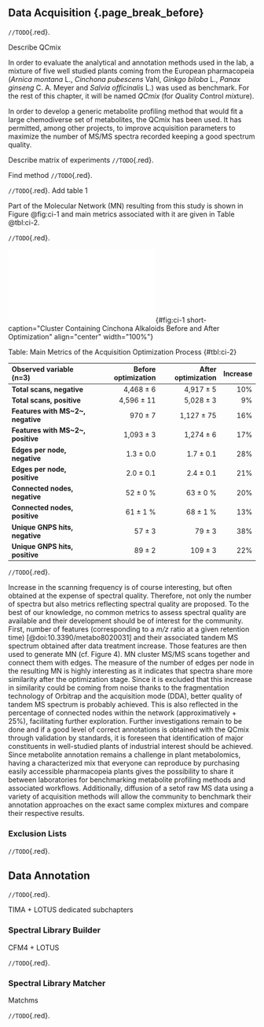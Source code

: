 ## Data Acquisition {.page_break_before}

`//TODO`{.red}.

Describe QCmix

In order to evaluate the analytical and annotation methods used in the lab, a mixture of five well studied plants coming from the European pharmacopeia (*Arnica montana* L., *Cinchona pubescens* Vahl, *Ginkgo biloba* L., *Panax ginseng* C. A. Meyer and *Salvia officinalis* L.) was used as benchmark.
For the rest of this chapter, it will be named *QCmix* (for *Q*uality *C*ontrol *mix*ture). 

In order to develop a generic metabolite profiling method that would fit a large chemodiverse set of metabolites, the QCmix has been used.
It has permitted, among other projects, to improve acquisition parameters to maximize the number of MS/MS spectra recorded keeping a good spectrum quality.

Describe matrix of experiments `//TODO`{.red}.

Find method `//TODO`{.red}.

`//TODO`{.red}. Add table 1

Part of the Molecular Network (MN) resulting from this study is shown in Figure @fig:ci-1 and main metrics associated with it are given in Table @tbl:ci-2.

`//TODO`{.red}.

![**Cluster Containing Cinchona Alkaloids Before and After Optimization.** TODO](images/figure-tac-1.pdf "ci-1"){#fig:ci-1 short-caption="Cluster Containing Cinchona Alkaloids Before and After Optimization" align="center" width="100%"}

Table: Main Metrics of the Acquisition Optimization Process {#tbl:ci-2}

|**Observed variable (n=3)**      |**Before optimization**|**After optimization** |**Increase**|
|:-----------------------------------|---------------------:|---------------------:|----------:|
|**Total scans, negative**           | 4,468 ± 6            | 4,917 ± 5            | 10%       |
|**Total scans, positive**           | 4,596 ± 11           | 5,028 ± 3            | 9%        | 
|**Features with MS~2~, negative**   | 970 ± 7              | 1,127 ± 75           | 16%       |
|**Features with MS~2~, positive**   | 1,093 ± 3            | 1,274 ± 6            | 17%       |
|**Edges per node, negative**        | 1.3 ± 0.0            | 1.7 ± 0.1            | 28%       |
|**Edges per node, positive**        | 2.0 ± 0.1            | 2.4 ± 0.1            | 21%       |
|**Connected nodes, negative**       | 52 ± 0 %             | 63 ± 0 %             | 20%       |
|**Connected nodes, positive**       | 61 ± 1 %             | 68 ± 1 %             | 13%       |
|**Unique GNPS hits, negative**      | 57 ± 3               | 79 ± 3               | 38%       |
|**Unique GNPS hits, positive**      | 89 ± 2               | 109 ± 3              | 22%       |

`//TODO`{.red}.

Increase in the scanning frequency is of course interesting, but often obtained at the expense of spectral quality.
Therefore, not only the number of spectra but also metrics reflecting spectral quality are proposed.
To the best of our knowledge, no common metrics to assess spectral quality are available and their development should be of interest for the community.
First, number of features (corresponding to a *m/z* ratio at a given retention time) [@doi:10.3390/metabo8020031] and their associated tandem MS spectrum obtained after data treatment increase.
Those features are then used to generate MN (cf. Figure 4).
MN cluster MS/MS scans together and connect them with edges.
The measure of the number of edges per node in the resulting MN is highly interesting as it indicates that spectra share more similarity after the optimization stage.
Since it is excluded that this increase in similarity could be coming from noise thanks to the fragmentation technology of Orbitrap and the acquisition mode (DDA), better quality of tandem MS spectrum is probably achieved.
This is also reflected in the percentage of connected nodes within the network (approximatively + 25%), facilitating further exploration.
Further investigations remain to be done and if a good level of correct annotations is obtained with the QCmix through validation by standards, it is foreseen that identification of major constituents in well-studied plants of industrial interest should be achieved.
Since metabolite annotation remains a challenge in plant metabolomics, having a characterized mix that everyone can reproduce by purchasing easily accessible pharmacopeia plants gives the possibility to share it between laboratories for benchmarking metabolite profiling methods and associated workflows.
Additionally, diffusion of a setof raw MS data using a variety of acquisition methods will allow the community to benchmark their annotation approaches on the exact same complex mixtures and compare their respective results.

### Exclusion Lists

`//TODO`{.red}.

## Data Annotation

`//TODO`{.red}.

TIMA + LOTUS dedicated subchapters

### Spectral Library Builder

CFM4 + LOTUS

`//TODO`{.red}.

### Spectral Library Matcher

Matchms

`//TODO`{.red}.